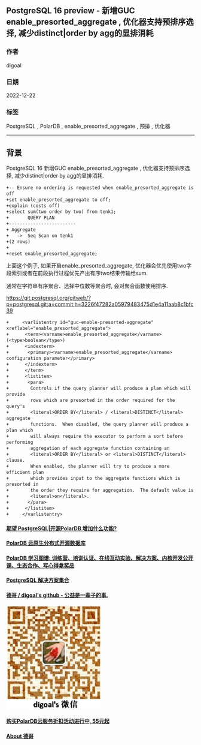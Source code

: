 ## PostgreSQL 16 preview - 新增GUC enable_presorted_aggregate , 优化器支持预排序选择, 减少distinct|order by agg的显排消耗  
                
### 作者                
digoal                
                
### 日期                
2022-12-22             
                
### 标签                
PostgreSQL , PolarDB , enable_presorted_aggregate , 预排 , 优化器   
                
----                
                
## 背景      
PostgreSQL 16 新增GUC enable_presorted_aggregate , 优化器支持预排序选择, 减少distinct|order by agg的显排消耗.       
    
```  
+-- Ensure no ordering is requested when enable_presorted_aggregate is off  
+set enable_presorted_aggregate to off;  
+explain (costs off)  
+select sum(two order by two) from tenk1;  
+       QUERY PLAN          
+-------------------------  
+ Aggregate  
+   ->  Seq Scan on tenk1  
+(2 rows)  
+  
+reset enable_presorted_aggregate;  
```  
  
上面这个例子, 如果开启enable_presorted_aggregate, 优化器会优先使用two字段索引或者在前段执行过程优先产出有序two结果传输给sum.    
  
通常在字符串有序聚合、选择中位数等聚合时, 会对聚合函数使用排序.  
  
    
https://git.postgresql.org/gitweb/?p=postgresql.git;a=commit;h=3226f47282a05979483475d1e4a11aab8c1bfc39  
  
```  
+     <varlistentry id="guc-enable-presorted-aggregate" xreflabel="enable_presorted_aggregate">  
+      <term><varname>enable_presorted_aggregate</varname> (<type>boolean</type>)  
+      <indexterm>  
+       <primary><varname>enable_presorted_aggregate</varname> configuration parameter</primary>  
+      </indexterm>  
+      </term>  
+      <listitem>  
+       <para>  
+        Controls if the query planner will produce a plan which will provide  
+        rows which are presorted in the order required for the query's  
+        <literal>ORDER BY</literal> / <literal>DISTINCT</literal> aggregate  
+        functions.  When disabled, the query planner will produce a plan which  
+        will always require the executor to perform a sort before performing  
+        aggregation of each aggregate function containing an  
+        <literal>ORDER BY</literal> or <literal>DISTINCT</literal> clause.  
+        When enabled, the planner will try to produce a more efficient plan  
+        which provides input to the aggregate functions which is presorted in  
+        the order they require for aggregation.  The default value is  
+        <literal>on</literal>.  
+       </para>  
+      </listitem>  
+     </varlistentry>  
```  
  
  
#### [期望 PostgreSQL|开源PolarDB 增加什么功能?](https://github.com/digoal/blog/issues/76 "269ac3d1c492e938c0191101c7238216")
  
  
#### [PolarDB 云原生分布式开源数据库](https://github.com/ApsaraDB "57258f76c37864c6e6d23383d05714ea")
  
  
#### [PolarDB 学习图谱: 训练营、培训认证、在线互动实验、解决方案、内核开发公开课、生态合作、写心得拿奖品](https://www.aliyun.com/database/openpolardb/activity "8642f60e04ed0c814bf9cb9677976bd4")
  
  
#### [PostgreSQL 解决方案集合](../201706/20170601_02.md "40cff096e9ed7122c512b35d8561d9c8")
  
  
#### [德哥 / digoal's github - 公益是一辈子的事.](https://github.com/digoal/blog/blob/master/README.md "22709685feb7cab07d30f30387f0a9ae")
  
  
![digoal's wechat](../pic/digoal_weixin.jpg "f7ad92eeba24523fd47a6e1a0e691b59")
  
  
#### [购买PolarDB云服务折扣活动进行中, 55元起](https://www.aliyun.com/activity/new/polardb-yunparter?userCode=bsb3t4al "e0495c413bedacabb75ff1e880be465a")
  
  
#### [About 德哥](https://github.com/digoal/blog/blob/master/me/readme.md "a37735981e7704886ffd590565582dd0")
  
